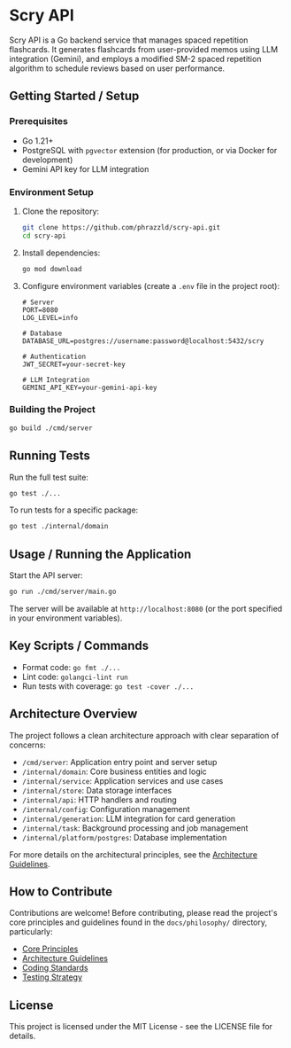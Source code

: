 # Scry API

Scry API is a Go backend service that manages spaced repetition flashcards. It generates flashcards from user-provided memos using LLM integration (Gemini), and employs a modified SM-2 spaced repetition algorithm to schedule reviews based on user performance.

## Getting Started / Setup

### Prerequisites
- Go 1.21+ 
- PostgreSQL with `pgvector` extension (for production, or via Docker for development)
- Gemini API key for LLM integration

### Environment Setup
1. Clone the repository:
   ```bash
   git clone https://github.com/phrazzld/scry-api.git
   cd scry-api
   ```

2. Install dependencies:
   ```bash
   go mod download
   ```

3. Configure environment variables (create a `.env` file in the project root):
   ```
   # Server
   PORT=8080
   LOG_LEVEL=info
   
   # Database
   DATABASE_URL=postgres://username:password@localhost:5432/scry
   
   # Authentication
   JWT_SECRET=your-secret-key
   
   # LLM Integration
   GEMINI_API_KEY=your-gemini-api-key
   ```

### Building the Project
```bash
go build ./cmd/server
```

## Running Tests
Run the full test suite:
```bash
go test ./...
```

To run tests for a specific package:
```bash
go test ./internal/domain
```

## Usage / Running the Application
Start the API server:
```bash
go run ./cmd/server/main.go
```

The server will be available at `http://localhost:8080` (or the port specified in your environment variables).

## Key Scripts / Commands
- Format code: `go fmt ./...`
- Lint code: `golangci-lint run`
- Run tests with coverage: `go test -cover ./...`

## Architecture Overview
The project follows a clean architecture approach with clear separation of concerns:

- `/cmd/server`: Application entry point and server setup
- `/internal/domain`: Core business entities and logic
- `/internal/service`: Application services and use cases
- `/internal/store`: Data storage interfaces
- `/internal/api`: HTTP handlers and routing
- `/internal/config`: Configuration management
- `/internal/generation`: LLM integration for card generation
- `/internal/task`: Background processing and job management
- `/internal/platform/postgres`: Database implementation

For more details on the architectural principles, see the [Architecture Guidelines](docs/philosophy/ARCHITECTURE_GUIDELINES.md).

## How to Contribute
Contributions are welcome! Before contributing, please read the project's core principles and guidelines found in the `docs/philosophy/` directory, particularly:

- [Core Principles](docs/philosophy/CORE_PRINCIPLES.md)
- [Architecture Guidelines](docs/philosophy/ARCHITECTURE_GUIDELINES.md)
- [Coding Standards](docs/philosophy/CODING_STANDARDS.md)
- [Testing Strategy](docs/philosophy/TESTING_STRATEGY.md)

## License
This project is licensed under the MIT License - see the LICENSE file for details.